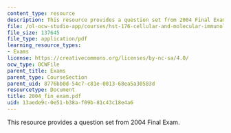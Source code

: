 ```yaml
---
content_type: resource
description: This resource provides a question set from 2004 Final Exam.
file: /ol-ocw-studio-app/courses/hst-176-cellular-and-molecular-immunology-fall-2005/13aede9c0e51b38af09b81c43c18e4a6_2004_fin_exam.pdf
file_size: 137645
file_type: application/pdf
learning_resource_types:
- Exams
license: https://creativecommons.org/licenses/by-nc-sa/4.0/
ocw_type: OCWFile
parent_title: Exams
parent_type: CourseSection
parent_uid: 8776bb0d-54c7-c81e-0013-68ea5a30583d
resourcetype: Document
title: 2004_fin_exam.pdf
uid: 13aede9c-0e51-b38a-f09b-81c43c18e4a6
---
```

This resource provides a question set from 2004 Final Exam.